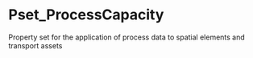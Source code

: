 # Pset_ProcessCapacity

Property set for the application of process data to spatial elements and transport assets<!-- end of definition -->
